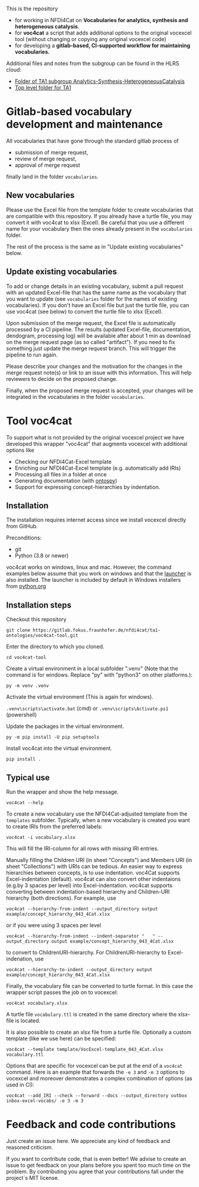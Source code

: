 This is the repository

- for working in NFDI4Cat on **Vocabularies for analytics, synthesis and heterogeneous catalysis**.
- for **voc4cat** a script that adds additional options to the original vocexcel tool (without changing or copying any original vocexcel code)
- for developing a **gitlab-based, CI-supported workflow for maintaining vocabularies.**

Additional files and notes from the subgroup can be found in the HLRS cloud:

- [Folder of TA1 subgroup Analytics-Synthesis-HeterogeneousCatalysis](https://edocs.hlrs.de/nextcloud/apps/files/?dir=/NFDI4Cat/Project-related%20activities/Task%20Areas/TA1/Subgroup_Analytics-Synthesis-HeterogCatalysis&fileid=155479)
- [Top level folder for TA1](https://edocs.hlrs.de/nextcloud/apps/files/?dir=/NFDI4Cat/Project-related%20activities/Task%20Areas/TA1&fileid=96729)

# Gitlab-based vocabulary development and maintenance

All vocabularies that have gone through the standard gitlab process of

- submission of merge request,
- review of merge request,
- approval of merge request

finally land in the folder `vocabularies`.

## New vocabularies

Please use the Excel file from the template folder to create vocabularies that are compatible with this repository.
If you already have a turtle file, you may convert it with voc4cat to xlsx (Excel).
Be careful that you use a different name for your vocabulary then the ones already present in the `vocabularies` folder.

The rest of the process is the same as in "Update existing vocabularies" below.

## Update existing vocabularies

To add or change details in an existing vocabulary, submit a pull request with an updated Excel-file that has the same name as the vocabulary that you want to update
(see `vocabularies` folder for the names of existing vocabularies).
If you don't have an Excel file but just the turtle file, you can use voc4cat (see below) to convert the turtle file to xlsx (Excel).

Upon submission of the merge request, the Excel file is automatically processed by a CI pipeline.
The results (updated Excel-file, documentation, dendogram, processing log) will be available after about 1 min as download on the merge request page (as so called "artifact").
If you need to fix something just update the merge request branch. This will trigger the pipeline to run again.

Please describe your changes and the motivation for the changes in the merge request note(s) or link to an issue with this information. This will help reviewers to decide on the proposed change.

Finally, when the proposed merge request is accepted, your changes will be integrated in the vocabularies in the folder `vocabularies`.

# Tool voc4cat

To support what is not provided by the original vocexcel project we have developed this wrapper "voc4cat" that augments vocexcel with additional options like

- Checking our NFDI4Cat-Excel template
- Enriching our NFDI4Cat-Excel template (e.g. automatically add IRIs)
- Processing all files in a folder at once
- Generating documentation (with [ontospy](http://lambdamusic.github.io/Ontospy/))
- Support for expressing concept-hierarchies by indentation.

## Installation

The installation requires internet access since we install vocexcel directly from GitHub.

Preconditions:

- git
- Python (3.8 or newer)

voc4cat works on windows, linux and mac. However, the command examples below assume that you work on windows
and that the [launcher](https://docs.python.org/3.10/using/windows.html#python-launcher-for-windows) is also installed.
The launcher is included by default in Windows installers from [python.org](https://www.python.org/downloads/)

## Installation steps

Checkout this repository

`git clone https://gitlab.fokus.fraunhofer.de/nfdi4cat/ta1-ontologies/voc4cat-tool.git`

Enter the directory to which you cloned.

`cd voc4cat-tool`

Create a virtual environment in a local subfolder ".venv" (Note that the command is for windows. Replace "py" with "python3" on other platforms.):

`py -m venv .venv`

Activate the virtual environment (This is again for windows).

`.venv\scripts\activate.bat` (cmd) or `.venv\scripts\Activate.ps1` (powershell)

Update the packages in the virtual environment.

`py -m pip install -U pip setuptools`

Install voc4cat into the virtual environment.

`pip install .`

## Typical use

Run the wrapper and show the help message.

`voc4cat --help`

To create a new vocabulary use the NFDI4Cat-adjusted template from the  `templates` subfolder.
Typically, when a new vocabulary is created you want to create IRIs from the preferred labels:

`voc4cat -i vocabulary.xlsx`

This will fill the IRI-column for all rows with missing IRI entries.

Manually filling the Children URI (in sheet "Concepts") and Members URI (in sheet "Collections") with URIs can be tedious.
An easier way to express hierarchies between concepts, is to use indentation. voc4Cat supports Excel-indentation (default).
voc4cat can also convert other indentaions (e.g.by 3 spaces per level) into Excel-indentation.
voc4cat supports converting between indentation-based hierarchy and Children-URI hierarchy (both directions). For example, use

`voc4cat --hierarchy-from-indent --output_directory output example/concept_hierarchy_043_4Cat.xlsx`

or if you were using 3 spaces per level

`voc4cat --hierarchy-from-indent --indent-separator "   " --output_directory output example/concept_hierarchy_043_4Cat.xlsx`

to convert to ChildrenURI-hierarchy. For ChildrenURI-hierarchy to Excel-indenation, use

`voc4cat --hierarchy-to-indent --output_directory output example/concept_hierarchy_043_4Cat.xlsx`

Finally, the vocabulary file can be converted to turtle format. In this case the wrapper script passes the job on to vocexcel:

`voc4cat vocabulary.xlsx`

A turtle file `vocabulary.ttl` is created in the same directory where the xlsx-file is located.

It is also possible to create an xlsx file from a turtle file. Optionally a custom template (like we use here) can be specified:

`voc4cat --template template/VocExcel-template_043_4Cat.xlsx vocabulary.ttl`

Options that are specific for vocexcel can be put at the end of a `voc4cat` command.
Here is an example that forwards the `-e 3` and `-m 3` options to vocexcel and moreover demonstrates a complex combination of options (as used in CI):

`voc4cat --add_IRI --check --forward --docs --output_directory outbox inbox-excel-vocabs/ -e 3 -m 3`

# Feedback and code contributions

Just create an issue here. We appreciate any kind of feedback and reasoned criticism.

If you want to contribute code, that is even better! We advise to create an issue to get feedback on your plans before you spent too much time on the problem.
By contributing you agree that your contributions fall under the project´s MIT license.
